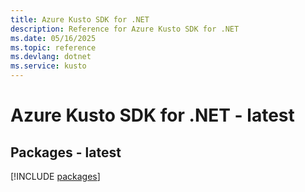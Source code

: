 ```yaml
---
title: Azure Kusto SDK for .NET
description: Reference for Azure Kusto SDK for .NET
ms.date: 05/16/2025
ms.topic: reference
ms.devlang: dotnet
ms.service: kusto
---
```

# Azure Kusto SDK for .NET - latest
## Packages - latest
[!INCLUDE [packages](kusto-index.md)]